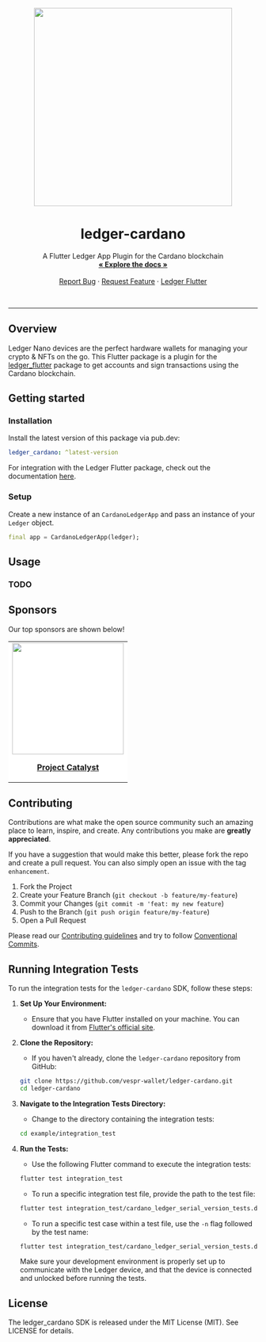 <br />
<div align="center">
  <a href="https://www.ledger.com/">
    <img src="https://i.ibb.co/PMvdnnz/ledger-cardano.jpg" width="400"/>
  </a>

<h1 align="center">ledger-cardano</h1>

<p align="center">
    A Flutter Ledger App Plugin for the Cardano blockchain
    <br />
    <a href="https://pub.dev/documentation/ledger_cardano/latest/"><strong>« Explore the docs »</strong></a>
    <br />
    <br />
    <a href="https://github.com/vespr-wallet/ledger-cardano/issues">Report Bug</a>
    · <a href="https://github.com/vespr-wallet/ledger-cardano/issues">Request Feature</a>
    · <a href="https://pub.dev/packages/ledger_cardano">Ledger Flutter</a>
  </p>
</div>
<br/>

---

## Overview

Ledger Nano devices are the perfect hardware wallets for managing your crypto & NFTs on the go.
This Flutter package is a plugin for the [ledger_flutter](https://pub.dev/packages/ledger_cardano) package to get accounts and sign transactions using the Cardano blockchain.

## Getting started

### Installation

Install the latest version of this package via pub.dev:

```yaml
ledger_cardano: ^latest-version
```

For integration with the Ledger Flutter package, check out the documentation [here](https://pub.dev/packages/ledger_flutter).

### Setup

Create a new instance of an `CardanoLedgerApp` and pass an instance of your `Ledger` object.

```dart
final app = CardanoLedgerApp(ledger);
```

## Usage

### TODO

## Sponsors

Our top sponsors are shown below!

<table>
    <tbody>
        <tr>
            <td align="center" style="background-color: white">
                <a href="https://projectcatalyst.io/"><img src="https://projectcatalyst.org/catalyst-logo.svg" width="225"/></a>
                <p><a href="https://projectcatalyst.io/"><strong>Project Catalyst</strong></a></p>
            </td>
        </tr>
    </tbody>
</table>

## Contributing

Contributions are what make the open source community such an amazing place to learn, inspire, and create. Any contributions you make are **greatly appreciated**.

If you have a suggestion that would make this better, please fork the repo and create a pull request. You can also simply open an issue with the tag `enhancement`.

1. Fork the Project
2. Create your Feature Branch (`git checkout -b feature/my-feature`)
3. Commit your Changes (`git commit -m 'feat: my new feature`)
4. Push to the Branch (`git push origin feature/my-feature`)
5. Open a Pull Request

Please read our [Contributing guidelines](CONTRIBUTING.md) and try to follow [Conventional Commits](https://www.conventionalcommits.org/en/v1.0.0/).

## Running Integration Tests

To run the integration tests for the `ledger-cardano` SDK, follow these steps:

1. **Set Up Your Environment:**

   - Ensure that you have Flutter installed on your machine. You can download it from [Flutter's official site](https://flutter.dev/docs/get-started/install).

2. **Clone the Repository:**

   - If you haven't already, clone the `ledger-cardano` repository from GitHub:

   ```bash
   git clone https://github.com/vespr-wallet/ledger-cardano.git
   cd ledger-cardano
   ```

3. **Navigate to the Integration Tests Directory:**

   - Change to the directory containing the integration tests:

   ```bash
   cd example/integration_test
   ```

4. **Run the Tests:**

   - Use the following Flutter command to execute the integration tests:

   ```bash
   flutter test integration_test
   ```

   - To run a specific integration test file, provide the path to the test file:

   ```bash
   flutter test integration_test/cardano_ledger_serial_version_tests.dart
   ```

   - To run a specific test case within a test file, use the `-n` flag followed by the test name:

   ```bash
   flutter test integration_test/cardano_ledger_serial_version_tests.dart -n "Should correctly get the serial number of the device"
   ```

   Make sure your development environment is properly set up to communicate with the Ledger device, and that the device is connected and unlocked before running the tests.

## License

The ledger_cardano SDK is released under the MIT License (MIT). See LICENSE for details.
